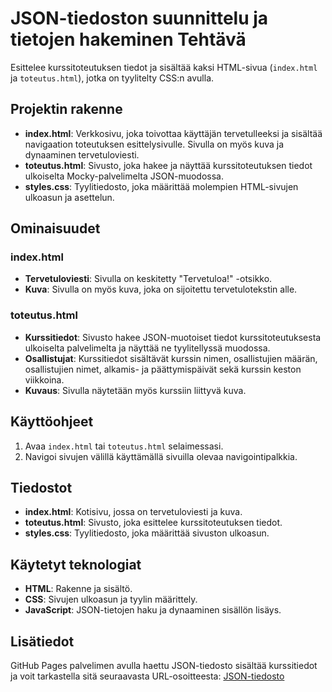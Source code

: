 # JSON-tiedoston suunnittelu ja tietojen hakeminen Tehtävä

Esittelee kurssitoteutuksen tiedot ja sisältää kaksi HTML-sivua (`index.html` ja `toteutus.html`), jotka on tyylitelty CSS:n avulla.

## Projektin rakenne

- **index.html**: Verkkosivu, joka toivottaa käyttäjän tervetulleeksi ja sisältää navigaation toteutuksen esittelysivulle. Sivulla on myös kuva ja dynaaminen tervetuloviesti.
- **toteutus.html**: Sivusto, joka hakee ja näyttää kurssitoteutuksen tiedot ulkoiselta Mocky-palvelimelta JSON-muodossa.
- **styles.css**: Tyylitiedosto, joka määrittää molempien HTML-sivujen ulkoasun ja asettelun.

## Ominaisuudet

### index.html

- **Tervetuloviesti**: Sivulla on keskitetty "Tervetuloa!" -otsikko.
- **Kuva**: Sivulla on myös kuva, joka on sijoitettu tervetulotekstin alle.

### toteutus.html

- **Kurssitiedot**: Sivusto hakee JSON-muotoiset tiedot kurssitoteutuksesta ulkoiselta palvelimelta ja näyttää ne tyylitellyssä muodossa.
- **Osallistujat**: Kurssitiedot sisältävät kurssin nimen, osallistujien määrän, osallistujien nimet, alkamis- ja päättymispäivät sekä kurssin keston viikkoina.
- **Kuvaus**: Sivulla näytetään myös kurssiin liittyvä kuva.

## Käyttöohjeet

1. Avaa `index.html` tai `toteutus.html` selaimessasi.
2. Navigoi sivujen välillä käyttämällä sivuilla olevaa navigointipalkkia.

## Tiedostot

- **index.html**: Kotisivu, jossa on tervetuloviesti ja kuva.
- **toteutus.html**: Sivusto, joka esittelee kurssitoteutuksen tiedot.
- **styles.css**: Tyylitiedosto, joka määrittää sivuston ulkoasun.

## Käytetyt teknologiat

- **HTML**: Rakenne ja sisältö.
- **CSS**: Sivujen ulkoasun ja tyylin määrittely.
- **JavaScript**: JSON-tietojen haku ja dynaaminen sisällön lisäys.

## Lisätiedot

GitHub Pages palvelimen avulla haettu JSON-tiedosto sisältää kurssitiedot ja voit tarkastella sitä seuraavasta URL-osoitteesta:
[JSON-tiedosto](https://watisdiz.github.io/WebDevelopment/data.json)
